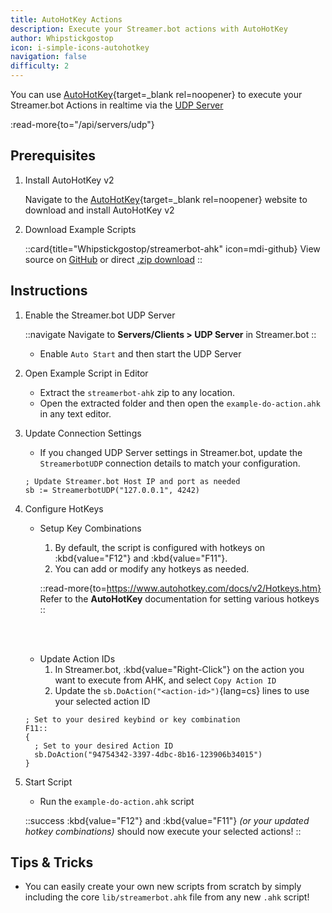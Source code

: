 ```yaml
---
title: AutoHotKey Actions
description: Execute your Streamer.bot actions with AutoHotKey
author: Whipstickgostop
icon: i-simple-icons-autohotkey
navigation: false
difficulty: 2
---
```


You can use [AutoHotKey](https://www.autohotkey.com){target=_blank rel=noopener} to execute your Streamer.bot Actions in realtime via the [UDP Server](/api/udp)

:read-more{to="/api/servers/udp"}

## Prerequisites

1. Install AutoHotKey v2

    Navigate to the [AutoHotKey](https://www.autohotkey.com){target=_blank rel=noopener} website to download and install AutoHotKey v2

2. Download Example Scripts

    ::card{title="Whipstickgostop/streamerbot-ahk" icon=mdi-github}
      View source on [GitHub](https://github.com/Whipstickgostop/streamerbot-ahk) or direct [.zip download](https://github.com/Whipstickgostop/streamerbot-ahk/archive/refs/heads/main.zip)
    ::

## Instructions

1. Enable the Streamer.bot UDP Server

    ::navigate
    Navigate to **Servers/Clients > UDP Server** in Streamer.bot
    ::

    - Enable `Auto Start` and then start the UDP Server

2. Open Example Script in Editor

    - Extract the `streamerbot-ahk` zip to any location.
    - Open the extracted folder and then open the `example-do-action.ahk` in any text editor.

3. Update Connection Settings

    - If you changed UDP Server settings in Streamer.bot, update the `StreamerbotUDP` connection details to match your configuration.

    ``` [example-do-action.ahk]
    ; Update Streamer.bot Host IP and port as needed
    sb := StreamerbotUDP("127.0.0.1", 4242)
    ```

4. Configure HotKeys

    - Setup Key Combinations
        1. By default, the script is configured with hotkeys on :kbd{value="F12"} and :kbd{value="F11"}.
        2. You can add or modify any hotkeys as needed.

        ::read-more{to=https://www.autohotkey.com/docs/v2/Hotkeys.htm}
        Refer to the **AutoHotKey** documentation for setting various hotkeys
        ::

    <br><br>

    - Update Action IDs
      1. In Streamer.bot, :kbd{value="Right-Click"} on the action you want to execute from AHK, and select `Copy Action ID`
      2. Update the `sb.DoAction("<action-id>")`{lang=cs} lines to use your selected action ID


    ``` [example-do-action.ahk]
    ; Set to your desired keybind or key combination
    F11::
    {
      ; Set to your desired Action ID
      sb.DoAction("94754342-3397-4dbc-8b16-123906b34015")
    }
    ```

6. Start Script

    - Run the `example-do-action.ahk` script


    ::success
    :kbd{value="F12"} and :kbd{value="F11"} _(or your updated hotkey combinations)_ should now execute your selected actions!
    ::


## Tips & Tricks

- You can easily create your own new scripts from scratch by simply including the core `lib/streamerbot.ahk` file from any new `.ahk` script!